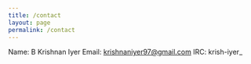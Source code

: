 ```yaml
---
title: /contact
layout: page
permalink: /contact
---
```


Name: B Krishnan Iyer
Email: krishnaniyer97@gmail.com
IRC: krish-iyer_


